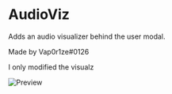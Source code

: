 # AudioViz
Adds an audio visualizer behind the user modal.

Made by Vap0r1ze#0126

I only modified the visualz

![Preview](https://cdn.discordapp.com/attachments/542307049745285120/757339869050830888/54vpJeBeeF.gif)
